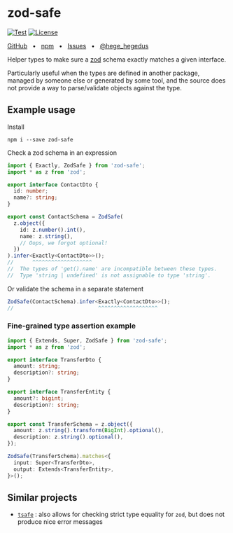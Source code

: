# zod-safe

<p>
  <a href="https://github.com/sorgloomer/ts-typesafe-decorators/actions?query=branch%3Amaster"><img src="https://github.com/sorgloomer/ts-typesafe-decorators/actions/workflows/test.yml/badge.svg?event=push&branch=master" alt="Test" /></a>
  <a href="https://opensource.org/licenses/MIT" rel="nofollow"><img src="https://img.shields.io/github/license/sorgloomer/ts-typesafe-decorators" alt="License"></a>
</p>

<div>
  <a href="https://github.com/sorgloomer/ts-typesafe-decorators/tree/master/packages/zod-safe">GitHub</a>
  <span>&nbsp;&nbsp;•&nbsp;&nbsp;</span>
  <a href="https://www.npmjs.com/package/zod-safe">npm</a>
  <span>&nbsp;&nbsp;•&nbsp;&nbsp;</span>
  <a href="https://github.com/sorgloomer/ts-typesafe-decorators/issues/new">Issues</a>
  <span>&nbsp;&nbsp;•&nbsp;&nbsp;</span>
  <a href="https://twitter.com/hege_hegedus">@hege_hegedus</a>
  <br />
</div>

Helper types to make sure a [zod](https://zod.dev/?id=basic-usage) schema exactly matches a given interface.

Particularly useful when the types are defined in another package, managed by someone else or generated by some tool,
and the source does not provide a way to parse/validate objects against the type.


## Example usage

Install

```shell
npm i --save zod-safe
```

Check a zod schema in an expression

```typescript
import { Exactly, ZodSafe } from 'zod-safe';
import * as z from 'zod';

export interface ContactDto {
  id: number;
  name?: string;
}

export const ContactSchema = ZodSafe(
  z.object({
    id: z.number().int(),
    name: z.string(),
    // Oops, we forgot optional!
  })
).infer<Exactly<ContactDto>>();
//      ^^^^^^^^^^^^^^^^^^^
//  The types of 'get().name' are incompatible between these types.
//  Type 'string | undefined' is not assignable to type 'string'.
```

Or validate the schema in a separate statement

```typescript
ZodSafe(ContactSchema).infer<Exactly<ContactDto>>();
//                           ^^^^^^^^^^^^^^^^^^^
```

### Fine-grained type assertion example

```typescript
import { Extends, Super, ZodSafe } from 'zod-safe';
import * as z from 'zod';

export interface TransferDto {
  amount: string;
  description?: string;
}

export interface TransferEntity {
  amount?: bigint;
  description?: string;
}

export const TransferSchema = z.object({
  amount: z.string().transform(BigInt).optional(),
  description: z.string().optional(),
});

ZodSafe(TransferSchema).matches<{
  input: Super<TransferDto>,
  output: Extends<TransferEntity>,
}>();
```


## Similar projects

- [`tsafe`](https://github.com/garronej/tsafe) : also allows for checking strict type equality for `zod`, but does not
  produce nice error messages
